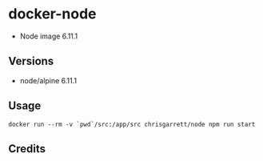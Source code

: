 # docker-node

* Node image 6.11.1

## Versions
- node/alpine 6.11.1

## Usage

```docker run --rm -v `pwd`/src:/app/src chrisgarrett/node npm run start```

## Credits
